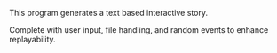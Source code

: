 This program generates a text based interactive story. 


Complete with user input, file handling, and random events to enhance replayability. 